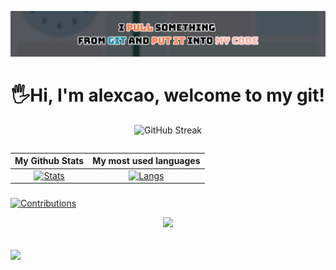 <!-- <p align="center"> 
  <img src="">
</p> -->
![header](header.png)
<!-- <img src="" height=""> -->
<h1 align="center"> 
  🖐Hi, I'm alexcao, welcome to my git! <height="60"> 
</h1>

<div align="center">  

![GitHub Streak](https://github-readme-streak-stats.herokuapp.com/?user=alexcao194&theme=radical)
</div>
<div align="center">
<table>
  
| My Github Stats             | My most used languages |
:-:|:-:
[![Stats](https://acedev003-readme-stats.vercel.app/api?username=alexcao194&show_icons=true&theme=radical&count_private=true&hide=issues,contribs)](https://github.com/alexcao194)|[![Langs](https://acedev003-readme-stats.vercel.app/api/top-langs/?username=alexcao194&layout=compact&theme=radical&hide=c%2b%2b,c,HTML,CMake,Batchfile,VBscript,autoit)](https://github.com/alexcao194)
</table>
  </div>

###
[![Contributions](https://fabianocouto-activity-graph.vercel.app/graph/?username=alexcao194&theme=react-dark)](https://github.com/alexcao194)

<div align="center">
  <image src="cat.gif">
</div>


## ![](https://komarev.com/ghpvc/?username=alexcao194&color=238dd9&style=flat&label=VIEWS)

  
